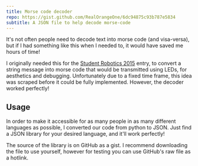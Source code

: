 ```yaml
---
title: Morse code decoder
repo: https://gist.github.com/RealOrangeOne/6dc94875c93b787e5834
subtitle: A JSON file to help decode morse-code
---
```


It's not often people need to decode text into morse code (and visa-versa), but if I had something like this when I needed to, it would have saved me hours of time!

I originally needed this for the [Student Robotics 2015](/robotics/2015/) entry, to convert a string message into morse code that would be transmitted using LEDs, for aesthetics and debugging. Unfortunately due to a fixed time frame, this idea was scraped before it could be fully implemented. However, the decoder worked perfectly!

## Usage

In order to make it accessible for as many people in as many different languages as possible, I converted our code from python to JSON. Just find a JSON library for your desired language, and it'll work perfectly!

The source of the library is on GitHub as a gist. I recommend downloading the file to use yourself, however for testing you can use GitHub's raw file as a hotlink.

<script src="https://gist.github.com/RealOrangeOne/6dc94875c93b787e5834.js"></script>
